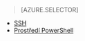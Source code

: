 > [AZURE.SELECTOR]
- [SSH](../articles/hdinsight/hdinsight-hadoop-mahout-linux-mac.md)
- [Prostředí PowerShell](../articles/hdinsight/hdinsight-mahout.md)
